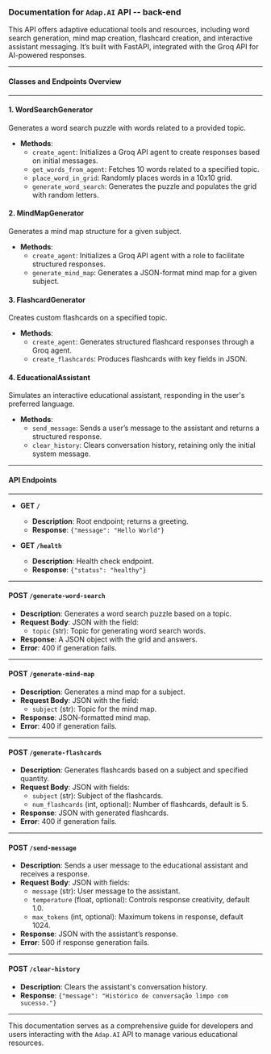 ### Documentation for `Adap.AI` API -- back-end

This API offers adaptive educational tools and resources, including word search generation, mind map creation, flashcard creation, and interactive assistant messaging. It’s built with FastAPI, integrated with the Groq API for AI-powered responses.

---

#### **Classes and Endpoints Overview**

---

#### **1. WordSearchGenerator**

Generates a word search puzzle with words related to a provided topic.

- **Methods**:
  - `create_agent`: Initializes a Groq API agent to create responses based on initial messages.
  - `get_words_from_agent`: Fetches 10 words related to a specified topic.
  - `place_word_in_grid`: Randomly places words in a 10x10 grid.
  - `generate_word_search`: Generates the puzzle and populates the grid with random letters.

#### **2. MindMapGenerator**

Generates a mind map structure for a given subject.

- **Methods**:
  - `create_agent`: Initializes a Groq API agent with a role to facilitate structured responses.
  - `generate_mind_map`: Generates a JSON-format mind map for a given subject.

#### **3. FlashcardGenerator**

Creates custom flashcards on a specified topic.

- **Methods**:
  - `create_agent`: Generates structured flashcard responses through a Groq agent.
  - `create_flashcards`: Produces flashcards with key fields in JSON.

#### **4. EducationalAssistant**

Simulates an interactive educational assistant, responding in the user's preferred language.

- **Methods**:
  - `send_message`: Sends a user’s message to the assistant and returns a structured response.
  - `clear_history`: Clears conversation history, retaining only the initial system message.

---

#### **API Endpoints**

---

- **GET `/`**
  - **Description**: Root endpoint; returns a greeting.
  - **Response**: `{"message": "Hello World"}`

- **GET `/health`**
  - **Description**: Health check endpoint.
  - **Response**: `{"status": "healthy"}`

---

#### **POST `/generate-word-search`**

- **Description**: Generates a word search puzzle based on a topic.
- **Request Body**: JSON with the field:
  - `topic` (str): Topic for generating word search words.
- **Response**: A JSON object with the grid and answers.
- **Error**: 400 if generation fails.

---

#### **POST `/generate-mind-map`**

- **Description**: Generates a mind map for a subject.
- **Request Body**: JSON with the field:
  - `subject` (str): Topic for the mind map.
- **Response**: JSON-formatted mind map.
- **Error**: 400 if generation fails.

---

#### **POST `/generate-flashcards`**

- **Description**: Generates flashcards based on a subject and specified quantity.
- **Request Body**: JSON with fields:
  - `subject` (str): Subject of the flashcards.
  - `num_flashcards` (int, optional): Number of flashcards, default is 5.
- **Response**: JSON with generated flashcards.
- **Error**: 400 if generation fails.

---

#### **POST `/send-message`**

- **Description**: Sends a user message to the educational assistant and receives a response.
- **Request Body**: JSON with fields:
  - `message` (str): User message to the assistant.
  - `temperature` (float, optional): Controls response creativity, default 1.0.
  - `max_tokens` (int, optional): Maximum tokens in response, default 1024.
- **Response**: JSON with the assistant’s response.
- **Error**: 500 if response generation fails.

---

#### **POST `/clear-history`**

- **Description**: Clears the assistant's conversation history.
- **Response**: `{"message": "Histórico de conversação limpo com sucesso."}`

---

This documentation serves as a comprehensive guide for developers and users interacting with the `Adap.AI` API to manage various educational resources.
